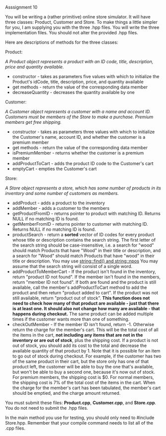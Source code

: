 Asssignment 10

You will be writing a (rather primitive) online store simulator. It will have three classes: Product, Customer and Store. To make things a little simpler for you, I am supplying you with the three .hpp files. You will write the three implementation files. You should not alter the provided .hpp files.

Here are descriptions of methods for the three classes:

Product:

*A Product object represents a product with an ID code, title, description, price and quantity available.*

* constructor - takes as parameters five values with which to initialize the Product's idCode, title, description, price, and quantity available
* get methods - return the value of the corresponding data member
* decreaseQuantity - decreases the quantity available by one


Customer:

*A Customer object represents a customer with a name and account ID. Customers must be members of the Store to make a purchase. Premium members get free shipping.*

* constructor - takes as parameters three values with which to initialize the Customer's name, account ID, and whether the customer is a premium member
* get methods - return the value of the corresponding data member
* isPremiumMember - returns whether the customer is a premium member
* addProductToCart - adds the product ID code to the Customer's cart
* emptyCart - empties the Customer's cart


Store:

*A Store object represents a store, which has some number of products in its inventory and some number of customers as members.*

* addProduct - adds a product to the inventory
* addMember - adds a customer to the members
* getProductFromID - returns pointer to product with matching ID. Returns NULL if no matching ID is found.
* getMemberFromID - returns pointer to customer with matching ID. Returns NULL if no matching ID is found.
* productSearch - return a **sorted** vector of ID codes for every product whose title or description contains the search string. The first letter of the search string should be case-insensitive, i.e. a search for "wood" should match Products that have "Wood" in their title or description, and a search for "Wood" should match Products that have "wood" in their title or description. You may use [string::find() and string::npos](http://www.cplusplus.com/reference/string/string/find/?kw=string%3A%3Afind) You may assume that the search string will consist of a single word.
* addProductToMemberCart - If the product isn't found in the inventory, return "product ID not found". If the member isn't found in the members, return "member ID not found". If both are found and the product is still available, call the member's addProductToCart method to add the product and then return "product added to cart". If the product was not still available, return "product out of stock". **This function does not need to check how many of that product are available - just that there is at least one. It should also not change how many are available - that happens during checkout.** The same product can be added multiple times if the customer wants more than one of something.
* checkOutMember - If the member ID isn't found, return -1. Otherwise return the charge for the member's cart. This will be the total cost of all the items in the cart, **not including any items that are not in the inventory or are out of stock**, plus the shipping cost. If a product is not out of stock, you should add its cost to the total and decrease the available quantity of that product by 1. Note that it is possible for an item to go out of stock during checkout. For example, if the customer has two of the same product in their cart, but the store only has one of that product left, the customer will be able to buy the one that's available, but won't be able to buy a second one, because it's now out of stock. For premium members, the shipping cost is $0. For normal members, the shipping cost is 7% of the total cost of the items in the cart. When the charge for the member's cart has been tabulated, the member's cart should be emptied, and the charge amount returned.


You must submit these files: **Product.cpp**, **Customer.cpp**, and **Store.cpp**. You do not need to submit the .hpp files.

In the main method you use for testing, you should only need to #include Store.hpp. Remember that your compile command needs to list all of the .cpp files.
